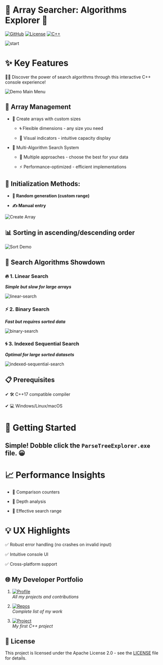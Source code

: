﻿# **🔮 Array Searcher: Algorithms Explorer 🔮**

[![GitHub](https://img.shields.io/badge/GitHub-blue?style=for-the-badge&logo=github)](https://github.com/1wintab/ArraySearcher)
[![License](https://img.shields.io/badge/License-yellow?style=for-the-badge&logo=github)](https://github.com/1wintab/ArraySearcher/blob/master/LICENSE.txt)
[![C++](https://img.shields.io/badge/C++-9e4c65?style=for-the-badge&logo=cplusplus&logoColor=)](https://github.com/1wintab/ArraySearcher)

![start](https://media3.giphy.com/media/v1.Y2lkPTc5MGI3NjExajBoZTk3YXB6M2RnaWZoa3RucDRvY2RzZzhjcTVndXJ6cG45dDRpZiZlcD12MV9pbnRlcm5hbF9naWZfYnlfaWQmY3Q9Zw/l2Je43PzMqrAzNNm0/giphy.gif)

# ✨ Key Features
🕵️‍♂️ Discover the power of search algorithms through this interactive C++ console experience!

![Demo Main Menu](https://media3.giphy.com/media/v1.Y2lkPTc5MGI3NjExdXR0NGxibHp0OGZ2YXQ5ZGJ4bHdydmN1M252MHBwODFudmRjbmNkZiZlcD12MV9pbnRlcm5hbF9naWZfYnlfaWQmY3Q9Zw/kogVbnPfwV9DNDGiNY/giphy.gif)

  ## 🔧 Array Management

+ 📐 Create arrays with custom sizes 

   + 🌀 Flexible dimensions - any size you need

   + 🌈 Visual indicators - intuitive capacity display

+ 🔎 Multi-Algorithm Search System

   + 🧩 Multiple approaches - choose the best for your data

   + ⚡ Performance-optimized - efficient implementations

##  💾 Initialization Methods:

   + **🎲 Random generation (custom range)**

   + **✍️ Manual entry**

 ![Create Array](https://media4.giphy.com/media/v1.Y2lkPTc5MGI3NjExbHQ5eGo0YjIzbzh6Y2Vtcjd3bXZlYXlyMnhiNDJubzV3dmEzZ2wxYyZlcD12MV9pbnRlcm5hbF9naWZfYnlfaWQmY3Q9Zw/0YYvZnfolei1ytLlON/giphy.gif)

 ## 📊 Sorting in ascending/descending order

 ![Sort Demo](https://media4.giphy.com/media/v1.Y2lkPTc5MGI3NjExZ2g5YWNnM3p0d2J5dGVudWVrcG54dTdtYjRneXh5dDRrcng3bHpuciZlcD12MV9pbnRlcm5hbF9naWZfYnlfaWQmY3Q9Zw/AodFcOgBwACptD1cqA/giphy.gif)

## 🔎 Search Algorithms Showdown

### 🔥 1. Linear Search
 
***Simple but slow for large arrays***
 
 ![linear-search](https://media0.giphy.com/media/v1.Y2lkPTc5MGI3NjExczdnamc3emx1dzZqZnQ3NXhuMDF1YnIzZmNocnJtMGRjdHZvYWhrciZlcD12MV9pbnRlcm5hbF9naWZfYnlfaWQmY3Q9Zw/N0XvM5Q5oeZRRyvzbQ/giphy.gif)

### ⚡ 2. Binary Search
 
***Fast but requires sorted data***
 
 ![binary-search](https://media1.giphy.com/media/v1.Y2lkPTc5MGI3NjExYW5kMW1zMHI3Yzl3eHoyZ3FtcGc4aDM3M25tMDlxOHJkMDB3bnVqOCZlcD12MV9pbnRlcm5hbF9naWZfYnlfaWQmY3Q9Zw/Qf9an21kHi3DcDRcr1/giphy.gif)

### 🌀 3. Indexed Sequential Search

***Optimal for large sorted datasets***

![indexed-sequential-search](https://media0.giphy.com/media/v1.Y2lkPTc5MGI3NjExODM3ZjRtbHdoc3o0bXdhYWJ3M2VnY3Z0OWRtZm5oM2prZG9ncDZjMCZlcD12MV9pbnRlcm5hbF9naWZfYnlfaWQmY3Q9Zw/yoKjtDJkiVmCwSGbST/giphy.gif)

## 📋 Prerequisites

✔ 🛠️ C++17 compatible compiler

✔ 💻 Windows/Linux/macOS

# 🚀 Getting Started
 
 ## Simple! Dobble click the `ParseTreeExplorer.exe` file. 😀

# 📈 Performance Insights

+ 🔄 Comparison counters

+ 🧭 Depth analysis

+ 🎯 Effective search range 

# 💡 UX Highlights

✅ Robust error handling (no crashes on invalid input)

✅ Intuitive console UI

✅ Cross-platform support


## 🌐 My Developer Portfolio

1. [![Profile](https://img.shields.io/badge/%F0%9F%92%BC_My_Full_Profile-5c64a8)](https://github.com/1wintab)  
   *All my projects and contributions*

2. [![Repos](https://img.shields.io/badge/%F0%9F%93%81_All_Repositories-white)](https://github.com/1wintab?tab=repositories)  
   *Complete list of my work*

3. [![Project](https://img.shields.io/badge/%E2%9A%99%EF%B8%8F_First_Project-f4ed82)](https://github.com/1wintab/StackWithArray)  
   *My first C++ project*

## 📜 License

This project is licensed under the Apache License 2.0 - see the [LICENSE](LICENSE.txt) file for details.
